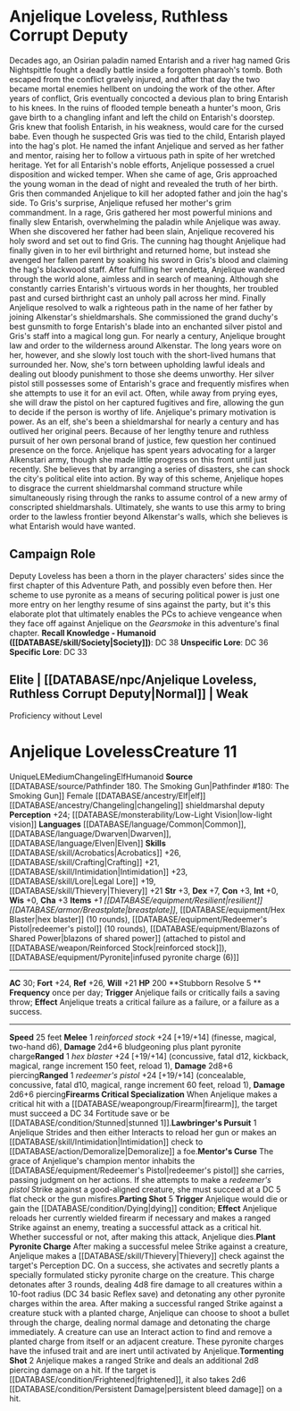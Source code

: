 ﻿---
ac: '31'
alignment: N
all_resistance: null
burrow_speed: null
charisma: '+2'
climb_speed: null
constitution: '+4'
creature_ability:
- Ancestry Feats
- Attack of Opportunity
- Class Abilities
- Class Feats
- Cleave
- General Feats
- Rage
- Shake It Off
- Skill Feats
- Sudden Charge
- Swipe
creature_family: null
description: 'This creature did not include a description.<br/><br/><b><u>Recall Knowledge
  - Humanoid</u> ( [[DATABASE/skill/Society|Society]] )</b>: DC 38<br/><b><u>Unspecific
  Lore</u></b>: DC 36<br/><b><u>Specific Lore</u></b>: DC 33'
dexterity: '+4'
element: null
fly_speed: null
fortitude: '+22'
hp: '195'
id: '2389'
immunity: null
intelligence: '+0'
land_speed: '35'
language:
- '[[DATABASE/language/Common|Common]]'
- '[[DATABASE/language/Hallit|Hallit]]'
level: '11'
max_speed: '35'
name: Amiri (Level 11)
perception: '+16'
rarity: Unique
reflex: '+20'
resistance: null
rus_type_level: null
sense:
- (expert)
size: Medium
skill:
- '[[DATABASE/skill/Acrobatics|Acrobatics]] +17'
- '[[DATABASE/skill/Athletics|Athletics]] +20'
- '[[DATABASE/skill/Intimidation|Intimidation]] +19'
- '[[DATABASE/skill/Nature|Nature]] +14'
- '[[DATABASE/skill/Survival|Survival]] +18'
- '[[DATABASE/skill/Lore|Warfare Lore]] +13'
source: '[[DATABASE/source/Kingmaker Companion Guide|Kingmaker Companion Guide]]'
speed:
- 35 feet
spell: null
strength: '+5'
strength_req: '5'
strongest_save:
- Fortitude
swim_speed: null
trait:
- '[[DATABASE/trait/Human|Human]]'
- '[[DATABASE/trait/Humanoid|Humanoid]]'
- '[[DATABASE/trait/Unique|Unique]]'
type: Creature
vision: null
weakest_save:
- Will
weakness: null
will: '+17'
wisdom: '+1'

---
# Anjelique Loveless, Ruthless Corrupt Deputy

Decades ago, an Osirian paladin named Entarish and a river hag named Gris Nightspittle fought a deadly battle inside a forgotten pharaoh's tomb. Both escaped from the conflict gravely injured, and after that day the two became mortal enemies hellbent on undoing the work of the other. After years of conflict, Gris eventually concocted a devious plan to bring Entarish to his knees. In the ruins of flooded temple beneath a hunter's moon, Gris gave birth to a changling infant and left the child on Entarish's doorstep. Gris knew that foolish Entarish, in his weakness, would care for the cursed babe.
 Even though he suspected Gris was tied to the child, Entarish played into the hag's plot. He named the infant Anjelique and served as her father and mentor, raising her to follow a virtuous path in spite of her wretched heritage. Yet for all Entarish's noble efforts, Anjelique possessed a cruel disposition and wicked temper. When she came of age, Gris approached the young woman in the dead of night and revealed the truth of her birth. Gris then commanded Anjelique to kill her adopted father and join the hag's side.
 To Gris's surprise, Anjelique refused her mother's grim commandment. In a rage, Gris gathered her most powerful minions and finally slew Entarish, overwhelming the paladin while Anjelique was away. When she discovered her father had been slain, Anjelique recovered his holy sword and set out to find Gris. The cunning hag thought Anjelique had finally given in to her evil birthright and returned home, but instead she avenged her fallen parent by soaking his sword in Gris's blood and claiming the hag's blackwood staff.
 After fulfilling her vendetta, Anjelique wandered through the world alone, aimless and in search of meaning. Although she constantly carries Entarish's virtuous words in her thoughts, her troubled past and cursed birthright cast an unholy pall across her mind.
 Finally Anjelique resolved to walk a righteous path in the name of her father by joining Alkenstar's shieldmarshals. She commissioned the grand duchy's best gunsmith to forge Entarish's blade into an enchanted silver pistol and Gris's staff into a magical long gun. For nearly a century, Anjelique brought law and order to the wilderness around Alkenstar. The long years wore on her, however, and she slowly lost touch with the short-lived humans that surrounded her. Now, she's torn between upholding lawful ideals and dealing out bloody punishment to those she deems unworthy. Her silver pistol still possesses some of Entarish's grace and frequently misfires when she attempts to use it for an evil act. Often, while away from prying eyes, she will draw the pistol on her captured fugitives and fire, allowing the gun to decide if the person is worthy of life.
 Anjelique's primary motivation is power. As an elf, she's been a shieldmarshal for nearly a century and has outlived her original peers. Because of her lengthy tenure and ruthless pursuit of her own personal brand of justice, few question her continued presence on the force. Anjelique has spent years advocating for a larger Alkenstari army, though she made little progress on this front until just recently. She believes that by arranging a series of disasters, she can shock the city's political elite into action. By way of this scheme, Anjelique hopes to disgrace the current shieldmarshal command structure while simultaneously rising through the ranks to assume control of a new army of conscripted shieldmarshals. Ultimately, she wants to use this army to bring order to the lawless frontier beyond Alkenstar's walls, which she believes is what Entarish would have wanted.

## Campaign Role

Deputy Loveless has been a thorn in the player characters' sides since the first chapter of this Adventure Path, and possibly even before then. Her scheme to use pyronite as a means of securing political power is just one more entry on her lengthy resume of sins against the party, but it's this elaborate plot that ultimately enables the PCs to achieve vengeance when they face off against Anjelique on the _Gearsmoke_ in this adventure's final chapter.
**Recall Knowledge - Humanoid ([[DATABASE/skill/Society|Society]])**: DC 38
**Unspecific Lore**: DC 36
**Specific Lore**: DC 33

## Elite | [[DATABASE/npc/Anjelique Loveless, Ruthless Corrupt Deputy|Normal]] | Weak
Proficiency without Level

# Anjelique Loveless<span class="item-type">Creature 11</span>

<span class="trait-unique item-trait">Unique</span><span class="trait-alignment item-trait">LE</span><span class="trait-size item-trait">Medium</span><span class="item-trait">Changeling</span><span class="item-trait">Elf</span><span class="item-trait">Humanoid</span>
**Source** [[DATABASE/source/Pathfinder 180. The Smoking Gun|Pathfinder #180: The Smoking Gun]]
Female [[DATABASE/ancestry/Elf|elf]] [[DATABASE/ancestry/Changeling|changeling]] shieldmarshal deputy
**Perception** +24; [[DATABASE/monsterability/Low-Light Vision|low-light vision]]
**Languages** [[DATABASE/language/Common|Common]], [[DATABASE/language/Dwarven|Dwarven]], [[DATABASE/language/Elven|Elven]]
**Skills** [[DATABASE/skill/Acrobatics|Acrobatics]] +26, [[DATABASE/skill/Crafting|Crafting]] +21, [[DATABASE/skill/Intimidation|Intimidation]] +23, [[DATABASE/skill/Lore|Legal Lore]] +19, [[DATABASE/skill/Thievery|Thievery]] +21
**Str** +3, **Dex** +7, **Con** +3, **Int** +0, **Wis** +0, **Cha** +3
**Items** _+1 [[DATABASE/equipment/Resilient|resilient]] [[DATABASE/armor/Breastplate|breastplate]]_, [[DATABASE/equipment/Hex Blaster|hex blaster]] (10 rounds), [[DATABASE/equipment/Redeemer's Pistol|redeemer's pistol]] (10 rounds), [[DATABASE/equipment/Blazons of Shared Power|blazons of shared power]] (attached to pistol and [[DATABASE/weapon/Reinforced Stock|reinforced stock]]), [[DATABASE/equipment/Pyronite|infused pyronite charge (6)]]

---
**AC** 30; **Fort** +24, **Ref** +26, **Will** +21
**HP** 200
<span class="in-box-ability">**Stubborn Resolve <span class="action-icon">5</span> ** **Frequency** once per day; **Trigger** Anjelique fails or critically fails a saving throw; **Effect** Anjelique treats a critical failure as a failure, or a failure as a success.</span>

---
**Speed** 25 feet
<span class="in-box-ability">**Melee** <span class="action-icon">1</span> _reinforced stock_ +24 [+19/+14] (finesse, magical, two-hand d6), **Damage** 2d4+6 bludgeoning plus plant pyronite charge</span><span class="in-box-ability">**Ranged** <span class="action-icon">1</span> _hex blaster_ +24 [+19/+14] (concussive, fatal d12, kickback, magical, range increment 150 feet, reload 1), **Damage** 2d8+6 piercing</span><span class="in-box-ability">**Ranged** <span class="action-icon">1</span> _redeemer's pistol_ +24 [+19/+14] (concealable, concussive, fatal d10, magical, range increment 60 feet, reload 1), **Damage** 2d6+6 piercing</span><span class="in-box-ability">**Firearms Critical Specialization** When Anjelique makes a critical hit with a [[DATABASE/weapongroup/Firearm|firearm]], the target must succeed a DC 34 Fortitude save or be [[DATABASE/condition/Stunned|stunned 1]].</span><span class="in-box-ability">**Lawbringer's Pursuit** <span class="action-icon">1</span> Anjelique Strides and then either Interacts to reload her gun or makes an [[DATABASE/skill/Intimidation|Intimidation]] check to [[DATABASE/action/Demoralize|Demoralize]] a foe.</span><span class="in-box-ability">**Mentor's Curse** The grace of Anjelique's champion mentor inhabits the [[DATABASE/equipment/Redeemer's Pistol|redeemer's pistol]] she carries, passing judgment on her actions. If she attempts to make a _redeemer's pistol_ Strike against a good-aligned creature, she must succeed at a DC 5 flat check or the gun misfires.</span><span class="in-box-ability">**Parting Shot** <span class="action-icon">5</span> **Trigger** Anjelique would die or gain the [[DATABASE/condition/Dying|dying]] condition; **Effect** Anjelique reloads her currently wielded firearm if necessary and makes a ranged Strike against an enemy, treating a successful attack as a critical hit. Whether successful or not, after making this attack, Anjelique dies.</span><span class="in-box-ability">**Plant Pyronite Charge** After making a successful melee Strike against a creature, Anjelique makes a [[DATABASE/skill/Thievery|Thievery]] check against the target's Perception DC. On a success, she activates and secretly plants a specially formulated sticky pyronite charge on the creature. This charge detonates after 3 rounds, dealing 4d8 fire damage to all creatures within a 10-foot radius (DC 34 basic Reflex save) and detonating any other pyronite charges within the area. After making a successful ranged Strike against a creature stuck with a planted charge, Anjelique can choose to shoot a bullet through the charge, dealing normal damage and detonating the charge immediately. A creature can use an Interact action to find and remove a planted charge from itself or an adjacent creature. These pyronite charges have the infused trait and are inert until activated by Anjelique.</span><span class="in-box-ability">**Tormenting Shot** <span class="action-icon">2</span> Anjelique makes a ranged Strike and deals an additional 2d8 piercing damage on a hit. If the target is [[DATABASE/condition/Frightened|frightened]], it also takes 2d6 [[DATABASE/condition/Persistent Damage|persistent bleed damage]] on a hit.</span>